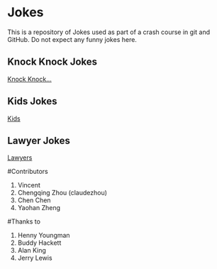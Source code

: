 # Jokes
This is a repository of Jokes used as part of a crash course in git and GitHub.
Do not expect any funny jokes here.

## Knock Knock Jokes
[Knock Knock...](KnockKnock/content.md)

## Kids Jokes
[Kids](Kids/content.md)

## Lawyer Jokes
[Lawyers](Lawyers/content.md)

#Contributors
1. Vincent
2. Chengqing Zhou (claudezhou)
3. Chen Chen
4. Yaohan Zheng

#Thanks to
1. Henny Youngman
2. Buddy Hackett
3. Alan King
4. Jerry Lewis
